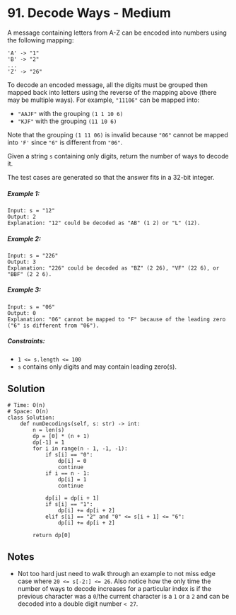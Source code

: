 # 91. Decode Ways - Medium

A message containing letters from A-Z can be encoded into numbers using the following mapping:

```
'A' -> "1"
'B' -> "2"
...
'Z' -> "26"
```

To decode an encoded message, all the digits must be grouped then mapped back into letters using the reverse of the mapping above (there may be multiple ways). For example, `"11106"` can be mapped into:

- `"AAJF"` with the grouping `(1 1 10 6)`
- `"KJF"` with the grouping `(11 10 6)`

Note that the grouping `(1 11 06)` is invalid because `"06"` cannot be mapped into `'F'` since `"6"` is different from `"06"`.

Given a string `s` containing only digits, return the number of ways to decode it.

The test cases are generated so that the answer fits in a 32-bit integer.

##### Example 1:

```
Input: s = "12"
Output: 2
Explanation: "12" could be decoded as "AB" (1 2) or "L" (12).
```

##### Example 2:

```
Input: s = "226"
Output: 3
Explanation: "226" could be decoded as "BZ" (2 26), "VF" (22 6), or "BBF" (2 2 6).
```

##### Example 3:

```
Input: s = "06"
Output: 0
Explanation: "06" cannot be mapped to "F" because of the leading zero ("6" is different from "06").
```

##### Constraints:


- `1 <= s.length <= 100`
- `s` contains only digits and may contain leading zero(s).


## Solution

```
# Time: O(n)
# Space: O(n)
class Solution:
    def numDecodings(self, s: str) -> int:
        n = len(s)
        dp = [0] * (n + 1)
        dp[-1] = 1
        for i in range(n - 1, -1, -1):
            if s[i] == "0":
                dp[i] = 0
                continue
            if i == n - 1:
                dp[i] = 1
                continue
                
            dp[i] = dp[i + 1]
            if s[i] == "1":
                dp[i] += dp[i + 2]
            elif s[i] == "2" and "0" <= s[i + 1] <= "6":
                dp[i] += dp[i + 2]
        
        return dp[0]
```

## Notes
- Not too hard just need to walk through an example to not miss edge case where `20 <= s[-2:] <= 26`. Also notice how the only time the number of ways to decode increases for a particular index is if the previous character was a `0`/the current character is a `1` or a `2` and can be decoded into a double digit number `< 27`.